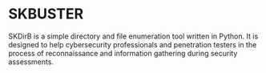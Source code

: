 # SKBUSTER
SKDirB is a simple directory and file enumeration tool written in Python. It is designed to help cybersecurity professionals and penetration testers in the process of reconnaissance and information gathering during security assessments.
